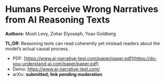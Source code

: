 # Humans Perceive Wrong Narratives from AI Reasoning Texts

**Authors:** Mosh Levy, Zohar Elyoseph, Yoav Goldberg

**TL;DR:** Reasoning texts can read coherently yet mislead readers about the model’s actual causal process.

- PDF: [https://www.ai-narrative-test.com/paper/paper.pdf](https://do-you-understand-ai.com/paper/paper.pdf)
- Demo: https://www.ai-narrative-test.com/
- arXiv: **submitted; link pending moderation**
